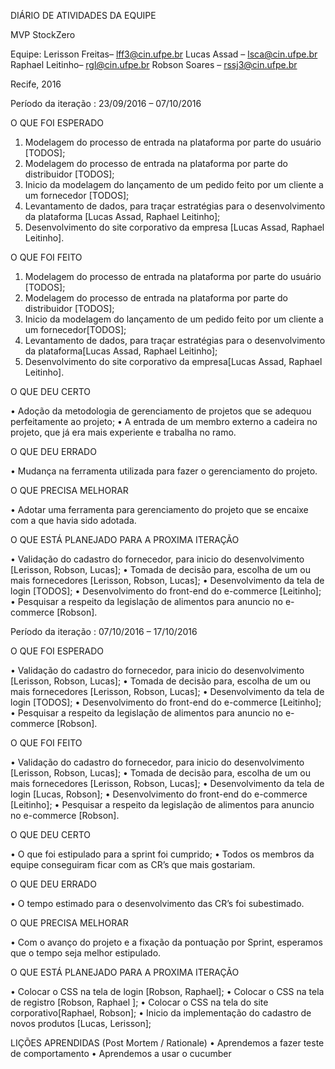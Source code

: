 DIÁRIO DE ATIVIDADES DA EQUIPE
 
 
 



MVP StockZero



Equipe:
Lerisson Freitas– lff3@cin.ufpe.br
Lucas Assad –  lsca@cin.ufpe.br
Raphael Leitinho– rgl@cin.ufpe.br
Robson Soares – rssj3@cin.ufpe.br


Recife, 2016




Período da iteração :
23/09/2016 – 07/10/2016

O QUE FOI ESPERADO


1.	Modelagem do processo de entrada na plataforma por parte do usuário [TODOS];
2.	Modelagem do processo de entrada na plataforma por parte do distribuidor [TODOS];
3.	Inicio da modelagem do lançamento de um pedido feito por um cliente a um fornecedor [TODOS];
4.	Levantamento de dados, para traçar estratégias para o desenvolvimento da plataforma [Lucas Assad, Raphael Leitinho];
5.	Desenvolvimento do site corporativo da empresa [Lucas Assad, Raphael Leitinho].


O QUE FOI FEITO


1.	Modelagem do processo de entrada na plataforma por parte do usuário [TODOS];
2.	Modelagem do processo de entrada na plataforma por parte do distribuidor [TODOS];
3.	Inicio da modelagem do lançamento de um pedido feito por um cliente a um fornecedor[TODOS];
4.	Levantamento de dados, para traçar estratégias para o desenvolvimento da plataforma[Lucas Assad, Raphael Leitinho];
5.	Desenvolvimento do site corporativo da empresa[Lucas Assad, Raphael Leitinho].





O QUE DEU CERTO

•	Adoção da metodologia de gerenciamento de projetos que se adequou perfeitamente ao projeto;
•	A entrada de um membro externo a cadeira no projeto, que já era mais experiente e trabalha no ramo.


O QUE DEU ERRADO

•	Mudança na ferramenta utilizada para fazer o gerenciamento do projeto.


O QUE PRECISA MELHORAR

•	Adotar uma ferramenta para gerenciamento do projeto que se encaixe com a que havia sido adotada.


O QUE ESTÁ PLANEJADO PARA A PROXIMA ITERAÇÃO

•	Validação do cadastro do fornecedor, para inicio do desenvolvimento [Lerisson, Robson, Lucas];
•	Tomada de decisão para, escolha de um ou mais fornecedores [Lerisson, Robson, Lucas];
•	Desenvolvimento da tela de login [TODOS];
•	Desenvolvimento do front-end do e-commerce [Leitinho];
•	Pesquisar a respeito da legislação de alimentos para anuncio no e-commerce [Robson].


Período da iteração :
07/10/2016 – 17/10/2016


O QUE FOI ESPERADO


•	Validação do cadastro do fornecedor, para inicio do desenvolvimento [Lerisson, Robson, Lucas];
•	Tomada de decisão para, escolha de um ou mais fornecedores [Lerisson, Robson, Lucas];
•	Desenvolvimento da tela de login [TODOS];
•	Desenvolvimento do front-end do e-commerce [Leitinho];
•	Pesquisar a respeito da legislação de alimentos para anuncio no e-commerce [Robson].



O QUE FOI FEITO


•	Validação do cadastro do fornecedor, para inicio do desenvolvimento [Lerisson, Robson, Lucas];
•	Tomada de decisão para, escolha de um ou mais fornecedores [Lerisson, Robson, Lucas];
•	Desenvolvimento da tela de login [Lucas, Robson];
•	Desenvolvimento do front-end do e-commerce [Leitinho];
•	Pesquisar a respeito da legislação de alimentos para anuncio no e-commerce [Robson].

O QUE DEU CERTO

•	O que foi estipulado para a sprint foi cumprido;
•	Todos os membros da equipe conseguiram ficar com as CR’s que mais gostariam.



O QUE DEU ERRADO

•	O tempo estimado para o desenvolvimento das CR’s foi subestimado.



O QUE PRECISA MELHORAR

•	Com o avanço do projeto e a fixação da pontuação por Sprint, esperamos que o tempo seja melhor estipulado.


O QUE ESTÁ PLANEJADO PARA A PROXIMA ITERAÇÃO

•	Colocar o CSS na tela de login  [Robson, Raphael];
•	Colocar o CSS na tela de registro [Robson, Raphael ];
•	Colocar o CSS na tela do site corporativo[Raphael, Robson];
•	Inicio da implementação do cadastro de novos produtos [Lucas, Lerisson];

LIÇÕES APRENDIDAS (Post Mortem / Rationale)
•	Aprendemos a fazer teste de comportamento 
•	Aprendemos a usar o cucumber